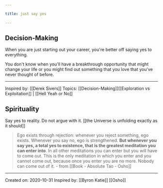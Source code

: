 ```yaml
---
title: just say yes 
---
```

## Decision-Making
When you are just starting out your career, you're better off saying yes to everything. 

You don't know when you'll have a breakthrough opportunity that might change your life or you might find out something that you love that you've never thought of before.

-------------------
Inspired by: [[Derek Sivers]]
Topics: [[Decision-Making]][[Exploration vs Exploitation]] | [[Hell Yeah or No]]

## Spirituality

Say yes to reality. Do not argue with it. [[the Universe is unfolding exactly as it should]]

> Ego exists through rejection: whenever you reject something, ego exists. Whenever you say no, ego is strengthened. **But whenever you say yes, a total yes to existence, that is the greatest meditation you can enter into**. In all other meditations you can enter but you will have to come out. This is the only meditation in which you enter and you cannot come out, because once you enter you are no more. Nobody can come out of it.
	- from [[Book - Absolute Tao - Osho]]

-------------------
Created on: 2020-10-31
Inspired by: [[Byron Katie]] [[Osho]]
